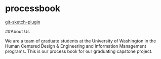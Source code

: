 # processbook
[git-sketch-plugin](https://github.com/mathieudutour/git-sketch-plugin)


##About Us

We are a team of graduate students at the University of Washington in the Human Centered Design & Engineering and Information Management programs. This is our process book for our graduating capstone project.
